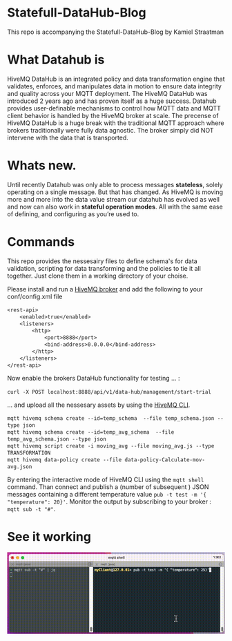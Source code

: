 # Statefull-DataHub-Blog

This repo is accompanying the Statefull-DataHub-Blog by Kamiel Straatman

# What Datahub is

HiveMQ DataHub  is an integrated policy and data transformation engine that validates, enforces, and manipulates data in motion to ensure data integrity and quality across your MQTT deployment. The HiveMQ DataHub was introduced 2 years ago and has proven itself as a huge success. Datahub provides user-definable mechanisms to control how MQTT data and MQTT client behavior is handled by the HiveMQ broker at scale. The precense of HiveMQ DataHub  is a huge break with the traditional MQTT approach where brokers traditionally were fully data agnostic. The broker simply did NOT intervene with the data that is transported.

# Whats new.

Until recently Datahub was only able to process messages **stateless**, solely operating on a single message. But that has changed. As HiveMQ is moving more and more into the data value stream our datahub has evolved as well and now can also work in **stateful operation modes**. All with the same ease of defining, and configuring as you’re used to.

# Commands

This repo provides the nessesairy files to define schema's for data validation, scripting for data transforming and the policies to tie it all together. Just clone them in a working directory of your choise.

Please install and run a [HiveMQ broker](https://hwww.hivemq.com/download/) and add the following to your conf/config.xml file

```
<rest-api>
    <enabled>true</enabled>
    <listeners>
        <http>
            <port>8888</port>
            <bind-address>0.0.0.0</bind-address>
        </http>
    </listeners>
</rest-api>
```

Now enable the brokers DataHub functionality for testing ... :

`curl -X POST localhost:8888/api/v1/data-hub/management/start-trial`

... and upload all the nessesary assets by using the [HiveMQ CLI](https://github.com/hivemq/mqtt-cli).

```
mqtt hivemq schema create --id=temp_schema  --file temp_schema.json --type json
mqtt hivemq schema create --id=temp_avg_schema  --file temp_avg_schema.json --type json
mqtt hivemq script create -i moving_avg --file moving_avg.js --type TRANSFORMATION
mqtt hivemq data-policy create --file data-policy-Calculate-mov-avg.json
```

By entering the interactive mode of HiveMQ CLI using the `mqtt shell` command. Than connect and publish a (number of subsequent ) JSON messages containing a different temperature value `pub -t test -m '{ "temperature": 20}'`. Monitor the output by subscribing to your broker : `mqtt sub -t "#"`.



# See it working

![](assets/20250502_110115_Mov-avg-v2.gif)

